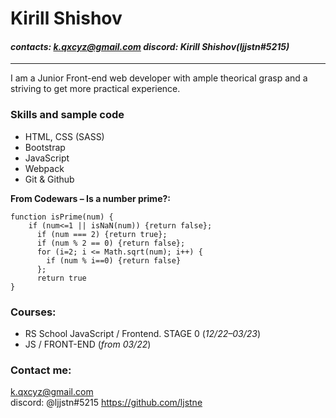 # Kirill Shishov
#### *contacts: k.qxcyz@gmail.com discord: Kirill Shishov(ljjstn#5215)*

*****
I am a Junior Front-end web developer with ample theorical grasp and a striving to get more practical experience.

### Skills and sample code

+ HTML, CSS (SASS)
+ Bootstrap
+ JavaScript
+ Webpack
+ Git & Github

**From Codewars – Is a number prime?:**
```
function isPrime(num) {
    if (num<=1 || isNaN(num)) {return false};
      if (num === 2) {return true};
      if (num % 2 == 0) {return false};
      for (i=2; i <= Math.sqrt(num); i++) {
        if (num % i==0) {return false}
      };
      return true
}
```

### Courses:

+ RS School JavaScript / Frontend. STAGE 0 (*12/22–03/23*)
+ JS / FRONT-END (*from 03/22*)

### Contact me:

k.qxcyz@gmail.com   
discord: @ljjstn#5215
https://github.com/ljstne

